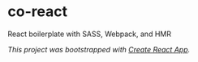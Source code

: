 # co-react

React boilerplate with SASS, Webpack, and HMR

*This project was bootstrapped with [Create React App](https://github.com/facebookincubator/create-react-app).*
